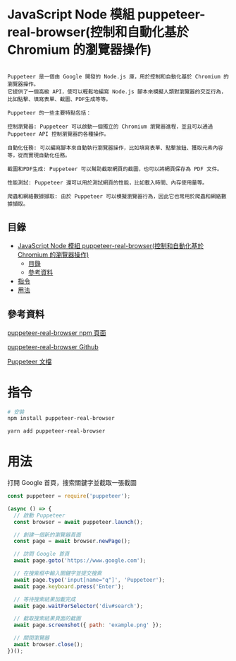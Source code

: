 # JavaScript Node 模組 puppeteer-real-browser(控制和自動化基於 Chromium 的瀏覽器操作)

```

Puppeteer 是一個由 Google 開發的 Node.js 庫，用於控制和自動化基於 Chromium 的瀏覽器操作。
它提供了一個高級 API，使可以輕鬆地編寫 Node.js 腳本來模擬人類對瀏覽器的交互行為，比如點擊、填寫表單、截圖、PDF生成等等。

Puppeteer 的一些主要特點包括：

控制瀏覽器: Puppeteer 可以啟動一個獨立的 Chromium 瀏覽器進程，並且可以通過 Puppeteer API 控制瀏覽器的各種操作。

自動化任務: 可以編寫腳本來自動執行瀏覽器操作，比如填寫表單、點擊按鈕、獲取元素內容等，從而實現自動化任務。

截圖和PDF生成: Puppeteer 可以幫助截取網頁的截圖，也可以將網頁保存為 PDF 文件。

性能測試: Puppeteer 還可以用於測試網頁的性能，比如載入時間、內存使用量等。

爬蟲和網絡數據擷取: 由於 Puppeteer 可以模擬瀏覽器行為，因此它也常用於爬蟲和網絡數據擷取。
```

## 目錄

- [JavaScript Node 模組 puppeteer-real-browser(控制和自動化基於 Chromium 的瀏覽器操作)](#javascript-node-模組-puppeteer-real-browser控制和自動化基於-chromium-的瀏覽器操作)
  - [目錄](#目錄)
  - [參考資料](#參考資料)
- [指令](#指令)
- [用法](#用法)

## 參考資料

[puppeteer-real-browser npm 頁面](https://www.npmjs.com/package/puppeteer-real-browser)

[puppeteer-real-browser Github](https://github.com/zfcsoftware/puppeteer-real-browser)

[Puppeteer 文檔](https://pptr.dev/)

# 指令

```bash
# 安裝
npm install puppeteer-real-browser

yarn add puppeteer-real-browser
```

# 用法

打開 Google 首頁，搜索關鍵字並截取一張截圖

```JavaScript
const puppeteer = require('puppeteer');

(async () => {
  // 啟動 Puppeteer
  const browser = await puppeteer.launch();

  // 創建一個新的瀏覽器頁面
  const page = await browser.newPage();

  // 訪問 Google 首頁
  await page.goto('https://www.google.com');

  // 在搜索框中輸入關鍵字並提交搜索
  await page.type('input[name="q"]', 'Puppeteer');
  await page.keyboard.press('Enter');

  // 等待搜索結果加載完成
  await page.waitForSelector('div#search');

  // 截取搜索結果頁面的截圖
  await page.screenshot({ path: 'example.png' });

  // 關閉瀏覽器
  await browser.close();
})();
```